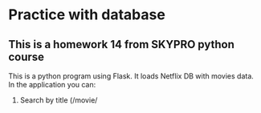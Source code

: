 # Practice with database
## This is a homework 14 from SKYPRO python course
This is a python program using Flask. It loads Netflix DB with movies data.
In the application you can:
1) Search by title (/movie/<title>) or (/api/movie/<title>) for JSON
2) Search by genre  (/genre/<genre>   .. ""Dramas" for example) or (/api/genre/<genre>) for JSON
3) Search by period  (/movie/year/to/year) or (/api/movie/year/to/year) for JSON
4) Search by rating  (/rating/children, or ../family or ../adult)   or (/api/rating/children) for JSON
5) Search by type, release year and genre (/TV show/2019/Dramas  for example) or (/api/TV show/2019/Dramas) for JSON)
6) Function to find actors which are co-playing more than twice in the movies with defined 2 actors
